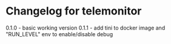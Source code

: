 # Changelog for telemonitor

0.1.0 - basic working version
0.1.1 - add tini to docker image and "RUN_LEVEL" env to enable/disable debug
